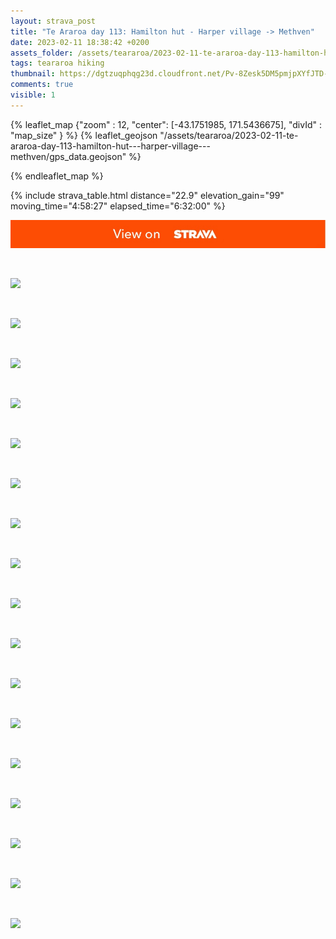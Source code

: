 ```yaml
---
layout: strava_post
title: "Te Araroa day 113: Hamilton hut - Harper village -> Methven"
date: 2023-02-11 18:38:42 +0200
assets_folder: /assets/teararoa/2023-02-11-te-araroa-day-113-hamilton-hut---harper-village---methven
tags: teararoa hiking
thumbnail: https://dgtzuqphqg23d.cloudfront.net/Pv-8Zesk5DM5pmjpXYfJTD-CUaDUqJcrkwu9AQU3_8Q-1024x768.jpg
comments: true
visible: 1
---
```



{% leaflet_map {"zoom" : 12,
                  "center": [-43.1751985, 171.5436675],
                 "divId" : "map_size" } %}
    {% leaflet_geojson "/assets/teararoa/2023-02-11-te-araroa-day-113-hamilton-hut---harper-village---methven/gps_data.geojson" %}

{% endleaflet_map %}





{% include strava_table.html distance="22.9" elevation_gain="99" moving_time="4:58:27" elapsed_time="6:32:00" %}

[![](/assets/strava.jpg)](https://www.strava.com/activities/8546263970)


<br />

![](https://dgtzuqphqg23d.cloudfront.net/Pv-8Zesk5DM5pmjpXYfJTD-CUaDUqJcrkwu9AQU3_8Q-1024x768.jpg)


<br />

![](https://dgtzuqphqg23d.cloudfront.net/yJiJUNSiCqfRaImB_Y9HnIye73rizTpAW67MsH5IOss-1024x768.jpg)


<br />

![](https://dgtzuqphqg23d.cloudfront.net/5Ny5kGdLhuXvEUlu0T9pQx_jo9BMRySTKqktDoAqgv0-1024x768.jpg)


<br />

![](https://dgtzuqphqg23d.cloudfront.net/CzlO1O-4ktshcL2-JUO918Uch_wX8QVeAJsTUhW59ec-1024x768.jpg)


<br />

![](https://dgtzuqphqg23d.cloudfront.net/-fFiS5oC4PwgRY4UwFZ99DKnUHsUgZS-GMVSb3auHG0-1024x768.jpg)


<br />

![](https://dgtzuqphqg23d.cloudfront.net/VtvY41oSU-Bu8nEjmpinSwALZ4SbMNPw2cSNr7qFoa8-1024x768.jpg)


<br />

![](https://dgtzuqphqg23d.cloudfront.net/jy3AzK2qnRnN8UqC2w4hK2UxgmU8Ss1YCEQNlJDK_0Y-1024x768.jpg)


<br />

![](https://dgtzuqphqg23d.cloudfront.net/CGJ_oZZPHEkQQops3jtNpiDj8ivygBaVZpXSvI1T3ik-768x1024.jpg)


<br />

![](https://dgtzuqphqg23d.cloudfront.net/aPgwPoZnuI-8Z4k9zWySQLU-Lk-fPuLob51czU4IwzY-1024x768.jpg)


<br />

![](https://dgtzuqphqg23d.cloudfront.net/tEqoFBnLxG0TLIkuS7N1B5kRFAcVcV8JLSqjvxISGno-1024x768.jpg)


<br />

![](https://dgtzuqphqg23d.cloudfront.net/6UjIGLBXAOvhdfwANGI6Pe3vKj13sfKufuPNK9qo1J0-1024x364.jpg)


<br />

![](https://dgtzuqphqg23d.cloudfront.net/dq5bN7gnoTdpRpL1SCClXQ0qjpbQoWTJKzJxkVxD0rQ-1024x768.jpg)


<br />

![](https://dgtzuqphqg23d.cloudfront.net/b7QvJcAmJb-x6SE7Gh7-hJWtF0t7YBc8-xFvonb4asw-768x1024.jpg)


<br />

![](https://dgtzuqphqg23d.cloudfront.net/Gv7NQ9ozH-yDbYtbpN9GYtVV2SvtsKxbWUMM7tv0QMk-768x1024.jpg)


<br />

![](https://dgtzuqphqg23d.cloudfront.net/P79eucwAekvDq8Z9vAhVLQXGwAJzMhp9NVuZA7jRjVw-1024x768.jpg)


<br />

![](https://dgtzuqphqg23d.cloudfront.net/291Jt9uybdQrDuK8iTaC4UDCkzzAHj9ldMSBn7fI960-1024x768.jpg)


<br />

![](https://dgtzuqphqg23d.cloudfront.net/OD2WQ0YQlQdFB-XcF1rHfVZUXojyXiJnsEQBCfQtnzU-768x1024.jpg)
